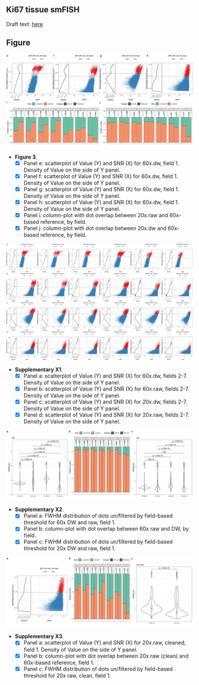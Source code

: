 ## Ki67 tissue smFISH

Draft text: [here](https://docs.google.com/document/d/1ynNk3r_2EZ8Ckp6chrSjGuqsaPwaHwm1uFVu63Jpbcc/edit)

## Figure

![Fig.3](figures/fig_3.jpg)

- **Figure 3**.
    + [x] Panel e: scatterplot of Value (Y) and SNR (X) for 60x.dw, field 1. Density of Value on the side of Y panel.
    + [x] Panel f: scatterplot of Value (Y) and SNR (X) for 60x.dw, field 1. Density of Value on the side of Y panel.
    + [x] Panel g: scatterplot of Value (Y) and SNR (X) for 60x.dw, field 1. Density of Value on the side of Y panel.
    + [x] Panel h: scatterplot of Value (Y) and SNR (X) for 60x.dw, field 1. Density of Value on the side of Y panel.
    + [x] Panel i: column-plot with dot overlap between 20x.raw and 60x-based reference, by field.
    + [x] Panel j: column-plot with dot overlap between 20x.dw and 60x-based reference, by field.

![Suppl.Fig.X1](figures/supp_fig_x1.jpg)

- **Supplementary X1**.
    + [x] Panel a: scatterplot of Value (Y) and SNR (X) for 60x.dw, fields 2-7. Density of Value on the side of Y panel.
    + [x] Panel b: scatterplot of Value (Y) and SNR (X) for 60x.raw, fields 2-7. Density of Value on the side of Y panel.
    + [x] Panel c: scatterplot of Value (Y) and SNR (X) for 20x.dw, fields 2-7. Density of Value on the side of Y panel.
    + [x] Panel d: scatterplot of Value (Y) and SNR (X) for 20x.raw, fields 2-7. Density of Value on the side of Y panel.

![Suppl.Fig.X2](figures/supp_fig_x2.jpg)

- **Supplementary X2**.
    + [x] Panel a: FWHM distribution of dots un/filtered by field-based threshold for 60x DW and raw, field 1.
    + [x] Panel b: column-plot with dot overlap between 60x raw and DW, by field.
    + [x] Panel c: FWHM distribution of dots un/filtered by field-based threshold for 20x DW and raw, field 1.

![Suppl.Fig.X3](figures/supp_fig_x3.jpg)

- **Supplementary X3**.
    + [x] Panel a: scatterplot of Value (Y) and SNR (X) for 20x.raw, cleaned, field 1. Density of Value on the side of Y panel.
    + [x] Panel b: column-plot with dot overlap between 20x.raw (clean) and 60x-based reference, field 1.
    + [x] Panel c: FWHM distribution of dots un/filtered by field-based threshold for 20x raw, clean, field 1.

